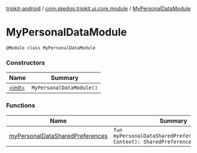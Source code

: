 [tripkit-android](../../index.md) / [com.skedgo.tripkit.ui.core.module](../index.md) / [MyPersonalDataModule](./index.md)

# MyPersonalDataModule

`@Module class MyPersonalDataModule`

### Constructors

| Name | Summary |
|---|---|
| [&lt;init&gt;](-init-.md) | `MyPersonalDataModule()` |

### Functions

| Name | Summary |
|---|---|
| [myPersonalDataSharedPreferences](my-personal-data-shared-preferences.md) | `fun myPersonalDataSharedPreferences(context: Context): SharedPreferences` |
